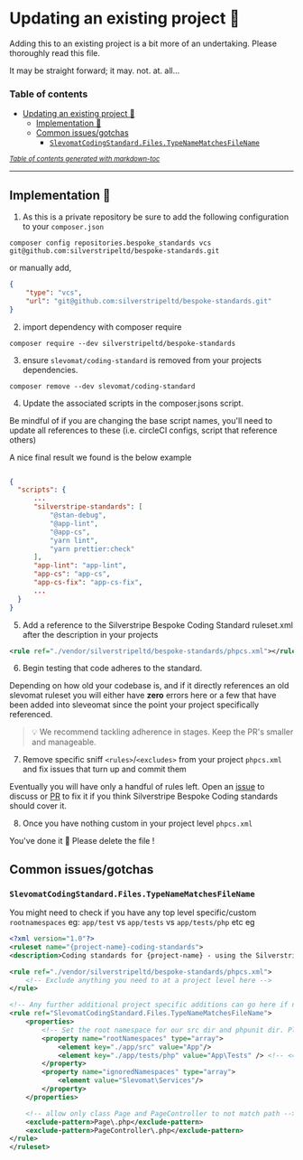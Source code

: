 # Updating an existing project 🚜

Adding this to an existing project is a bit more of an undertaking.
Please thoroughly read this file.

It may be straight forward; it may. not. at. all...

### Table of contents
- [Updating an existing project 🚜](#updating-an-existing-project---)
    * [Implementation 🧞](#implementation---)
    * [Common issues/gotchas](#common-issues-gotchas)
        + [`SlevomatCodingStandard.Files.TypeNameMatchesFileName`](#-slevomatcodingstandardfilestypenamematchesfilename-)

<small><i><a href='http://ecotrust-canada.github.io/markdown-toc/'>Table of contents generated with markdown-toc</a></i></small>

---


## Implementation 🧞
1. As this is a private repository be sure to add the following configuration to your `composer.json`

```shell
composer config repositories.bespoke_standards vcs git@github.com:silverstripeltd/bespoke-standards.git
```

or manually add,

```json
{
    "type": "vcs",
    "url": "git@github.com:silverstripeltd/bespoke-standards.git"
}
```

2. import dependency with composer require

```shell
composer require --dev silverstripeltd/bespoke-standards
```


3. ensure `slevomat/coding-standard` is removed from your projects dependencies.
```shell
composer remove --dev slevomat/coding-standard
```

4. Update the associated scripts in the composer.jsons script.

Be mindful of if you are changing the base script names, you'll need to update all references to these (i.e. circleCI configs, script that reference others)

A nice final result we found is the below example
```json

{
  "scripts": {
      ...
      "silverstripe-standards": [
          "@stan-debug",
          "@app-lint",
          "@app-cs",
          "yarn lint",
          "yarn prettier:check"
      ],
      "app-lint": "app-lint",
      "app-cs": "app-cs",
      "app-cs-fix": "app-cs-fix",
      ...
  }
}
```

5. Add a reference to the Silverstripe Bespoke Coding Standard ruleset.xml after the description in your projects

```xml
<rule ref="./vendor/silverstripeltd/bespoke-standards/phpcs.xml"></rule>
```

6. Begin testing that code adheres to the standard.

Depending on how old your codebase is, and if it directly references an old slevomat ruleset you will either have **zero** errors here or a few that have been added into sleveomat since the point your project specifically referenced.

> 💡
> We recommend tackling adherence in stages. Keep the PR's smaller and manageable.

7. Remove specific sniff `<rules>`/`<excludes>` from your project `phpcs.xml` and fix issues that turn up and commit them

Eventually you will have only a handful of rules left.
Open an [issue](https://github.com/silverstripeltd/bespoke-standards/issues) to discuss or [PR](https://github.com/silverstripeltd/bespoke-standards/pulls) to fix it if you think Silverstripe Bespoke Coding standards should cover it.

8. Once you have nothing custom in your project level `phpcs.xml`

You've done it 🎉
Please delete the file !




## Common issues/gotchas


### `SlevomatCodingStandard.Files.TypeNameMatchesFileName`

You might need to check if you have any top level specific/custom `rootnamespaces` eg: `app/test` vs `app/tests` vs `app/tests/php` etc
  eg
```xml
<?xml version="1.0"?>
<ruleset name="{project-name}-coding-standards">
<description>Coding standards for {project-name} - using the Silverstripe Bespoke Coding Standard</description>

<rule ref="./vendor/silverstripeltd/bespoke-standards/phpcs.xml">
    <!-- Exclude anything you need to at a project level here -->
</rule>

<!-- Any further additional project specific additions can go here if needed -->
<rule ref="SlevomatCodingStandard.Files.TypeNameMatchesFileName">
    <properties>
        <!-- Set the root namespace for our src dir and phpunit dir. Please change these as required -->
        <property name="rootNamespaces" type="array">
            <element key="./app/src" value="App"/>
            <element key="./app/tests/php" value="App\Tests" /> <!-- <==== CUSTOM PATH -->
        </property>
        <property name="ignoredNamespaces" type="array">
            <element value="Slevomat\Services"/>
        </property>
    </properties>

    <!-- allow only class Page and PageController to not match path -->
    <exclude-pattern>Page\.php</exclude-pattern>
    <exclude-pattern>PageController\.php</exclude-pattern>
</rule>
</ruleset>
```
